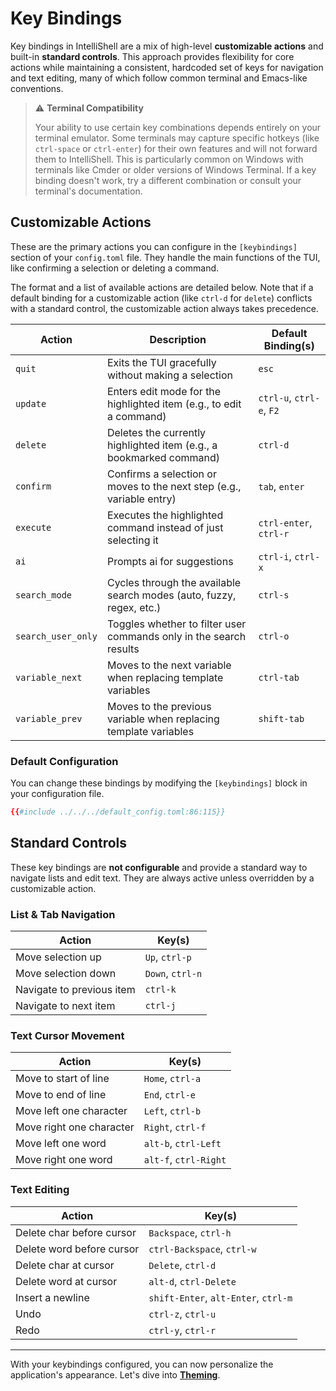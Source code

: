 # Key Bindings

Key bindings in IntelliShell are a mix of high-level **customizable actions** and built-in **standard controls**. This
approach provides flexibility for core actions while maintaining a consistent, hardcoded set of keys for navigation and
text editing, many of which follow common terminal and Emacs-like conventions.

> ⚠️ **Terminal Compatibility**
>
> Your ability to use certain key combinations depends entirely on your terminal emulator. Some terminals may capture
> specific hotkeys (like `ctrl-space` or `ctrl-enter`) for their own features and will not forward them to
> IntelliShell. This is particularly common on Windows with terminals like Cmder or older versions of Windows Terminal.
> If a key binding doesn't work, try a different combination or consult your terminal's documentation.

## Customizable Actions

These are the primary actions you can configure in the `[keybindings]` section of your `config.toml` file. They handle
the main functions of the TUI, like confirming a selection or deleting a command.

The format and a list of available actions are detailed below. Note that if a default binding for a customizable action
(like `ctrl-d` for `delete`) conflicts with a standard control, the customizable action always takes precedence.

| Action             | Description                                                           | Default Binding(s)        |
| ------------------ | --------------------------------------------------------------------- | ------------------------- |
| `quit`             | Exits the TUI gracefully without making a selection                   | `esc`                     |
| `update`           | Enters edit mode for the highlighted item (e.g., to edit a command)   | `ctrl-u`, `ctrl-e`, `F2`  |
| `delete`           | Deletes the currently highlighted item (e.g., a bookmarked command)   | `ctrl-d`                  |
| `confirm`          | Confirms a selection or moves to the next step (e.g., variable entry) | `tab`, `enter`            |
| `execute`          | Executes the highlighted command instead of just selecting it         | `ctrl-enter`, `ctrl-r`    |
| `ai`               | Prompts ai for suggestions                                            | `ctrl-i`, `ctrl-x`        |
| `search_mode`      | Cycles through the available search modes (auto, fuzzy, regex, etc.)  | `ctrl-s`                  |
| `search_user_only` | Toggles whether to filter user commands only in the search results    | `ctrl-o`                  |
| `variable_next`    | Moves to the next variable when replacing template variables          | `ctrl-tab`                |
| `variable_prev`    | Moves to the previous variable when replacing template variables      | `shift-tab`               |

### Default Configuration

You can change these bindings by modifying the `[keybindings]` block in your configuration file.

```toml
{{#include ../../../default_config.toml:86:115}}
```

## Standard Controls

These key bindings are **not configurable** and provide a standard way to navigate lists and edit text. They are always
active unless overridden by a customizable action.

### List & Tab Navigation

| Action                      | Key(s)               |
| --------------------------- | -------------------- |
| Move selection up           | `Up`, `ctrl-p`       |
| Move selection down         | `Down`, `ctrl-n`     |
| Navigate to previous item   | `ctrl-k`             |
| Navigate to next item       | `ctrl-j`             |

### Text Cursor Movement

| Action                      | Key(s)               |
| --------------------------- | -------------------- |
| Move to start of line       | `Home`, `ctrl-a`     |
| Move to end of line         | `End`, `ctrl-e`      |
| Move left one character     | `Left`, `ctrl-b`     |
| Move right one character    | `Right`, `ctrl-f`    |
| Move left one word          | `alt-b`, `ctrl-Left` |
| Move right one word         | `alt-f`, `ctrl-Right`|

### Text Editing

| Action                      | Key(s)                              |
| --------------------------- | ----------------------------------- |
| Delete char before cursor   | `Backspace`, `ctrl-h`               |
| Delete word before cursor   | `ctrl-Backspace`, `ctrl-w`          |
| Delete char at cursor       | `Delete`, `ctrl-d`                  |
| Delete word at cursor       | `alt-d`, `ctrl-Delete`              |
| Insert a newline            | `shift-Enter`, `alt-Enter`, `ctrl-m`|
| Undo                        | `ctrl-z`, `ctrl-u`                  |
| Redo                        | `ctrl-y`, `ctrl-r`                  |

---

With your keybindings configured, you can now personalize the application's appearance. Let's dive into
[**Theming**](./theming.md).
